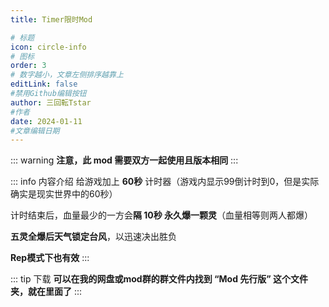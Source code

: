 ```yaml
---
title: Timer限时Mod

# 标题
icon: circle-info
# 图标
order: 3
# 数字越小，文章左侧排序越靠上
editLink: false
#禁用Github编辑按钮
author: 三回転Tstar
#作者
date: 2024-01-11
#文章编辑日期
---
```


::: warning
**注意，此 mod 需要双方一起使用且版本相同**
:::

::: info 内容介绍
给游戏加上 **60秒** 计时器（游戏内显示99倒计时到0，但是实际确实是现实世界中的60秒）

计时结束后，血量最少的一方会**隔 10秒 永久爆一颗灵**（血量相等则两人都爆）

**五灵全爆后天气锁定台风**，以迅速决出胜负

**Rep模式下也有效**
:::

::: tip 下载
**可以在我的网盘或mod群的群文件内找到 “Mod 先行版” 这个文件夹，就在里面了**
:::




